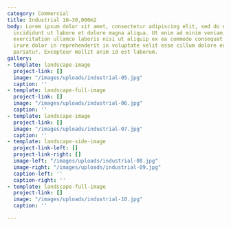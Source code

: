 ```yaml
---
category: Commercial
title: Industrial 10–30,000m2
body: Lorem ipsum dolor sit amet, consectetur adipiscing elit, sed do eiusmod tempor
  incididunt ut labore et dolore magna aliqua. Ut enim ad minim veniam, quis nostrud
  exercitation ullamco laboris nisi ut aliquip ex ea commodo consequat. Duis aute
  irure dolor in reprehenderit in voluptate velit esse cillum dolore eu fugiat nulla
  pariatur. Excepteur mollit anim id est laborum.
gallery:
- template: landscape-image
  project-link: []
  image: "/images/uploads/industrial-05.jpg"
  caption: ''
- template: landscape-full-image
  project-link: []
  image: "/images/uploads/industrial-06.jpg"
  caption: ''
- template: landscape-image
  project-link: []
  image: "/images/uploads/industrial-07.jpg"
  caption: ''
- template: landscape-side-image
  project-link-left: []
  project-link-right: []
  image-left: "/images/uploads/industrial-08.jpg"
  image-right: "/images/uploads/industrial-09.jpg"
  caption-left: ''
  caption-right: ''
- template: landscape-full-image
  project-link: []
  image: "/images/uploads/industrial-10.jpg"
  caption: ''

---
```

